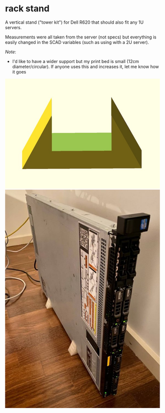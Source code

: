 # rack stand

A vertical stand ("tower kit") for Dell R620 that should also fit any 1U servers.

Measurements were all taken from the server (not specs) but everything is easily changed in the SCAD variables (such as using with a 2U server).

*Note*:
* I'd like to have a wider support but my print bed is small (12cm diameter/circular). If anyone uses this and increases it, let me know how it goes

![final](3d.jpg)
![use](final.jpg)